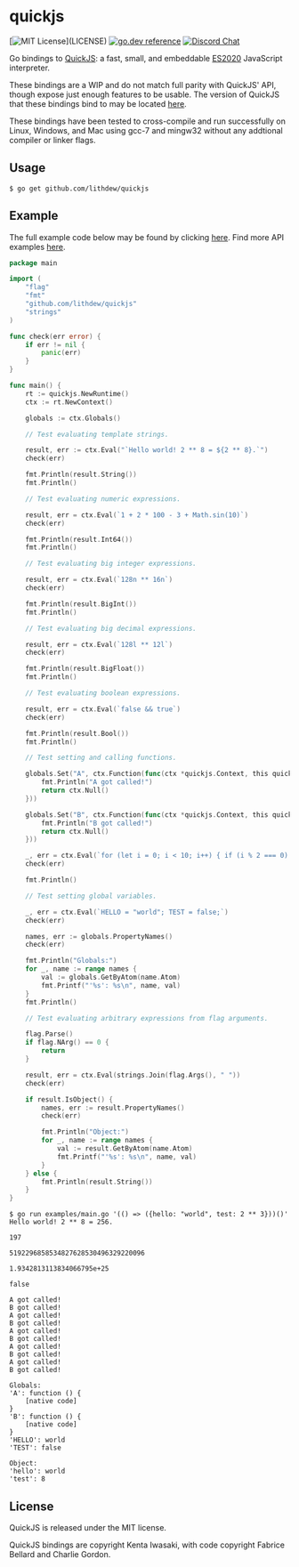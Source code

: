 # quickjs

[![MIT License](https://img.shields.io/apm/l/atomic-design-ui.svg?)](LICENSE)
[![go.dev reference](https://img.shields.io/badge/go.dev-reference-007d9c?logo=go&logoColor=white&style=flat-square)](https://pkg.go.dev/github.com/lithdew/quickjs)
[![Discord Chat](https://img.shields.io/discord/697002823123992617)](https://discord.gg/HZEbkeQ)

Go bindings to [QuickJS](https://bellard.org/quickjs/): a fast, small, and embeddable [ES2020](https://tc39.github.io/ecma262/) JavaScript interpreter.

These bindings are a WIP and do not match full parity with QuickJS' API, though expose just enough features to be usable. The version of QuickJS that these bindings bind to may be located [here](version.h).

These bindings have been tested to cross-compile and run successfully on Linux, Windows, and Mac using gcc-7 and mingw32 without any addtional compiler or linker flags.

## Usage

```
$ go get github.com/lithdew/quickjs
```

## Example

The full example code below may be found by clicking [here](examples/main.go). Find more API examples [here](quickjs_test.go).

```go
package main

import (
	"flag"
	"fmt"
	"github.com/lithdew/quickjs"
	"strings"
)

func check(err error) {
	if err != nil {
		panic(err)
	}
}

func main() {
	rt := quickjs.NewRuntime()
	ctx := rt.NewContext()

	globals := ctx.Globals()

	// Test evaluating template strings.

	result, err := ctx.Eval("`Hello world! 2 ** 8 = ${2 ** 8}.`")
	check(err)

	fmt.Println(result.String())
	fmt.Println()

	// Test evaluating numeric expressions.

	result, err = ctx.Eval(`1 + 2 * 100 - 3 + Math.sin(10)`)
	check(err)

	fmt.Println(result.Int64())
	fmt.Println()

	// Test evaluating big integer expressions.

	result, err = ctx.Eval(`128n ** 16n`)
	check(err)

	fmt.Println(result.BigInt())
	fmt.Println()

	// Test evaluating big decimal expressions.

	result, err = ctx.Eval(`128l ** 12l`)
	check(err)

	fmt.Println(result.BigFloat())
	fmt.Println()

	// Test evaluating boolean expressions.

	result, err = ctx.Eval(`false && true`)
	check(err)

	fmt.Println(result.Bool())
	fmt.Println()

	// Test setting and calling functions.

	globals.Set("A", ctx.Function(func(ctx *quickjs.Context, this quickjs.Value, args []quickjs.Value) quickjs.Value {
		fmt.Println("A got called!")
		return ctx.Null()
	}))

	globals.Set("B", ctx.Function(func(ctx *quickjs.Context, this quickjs.Value, args []quickjs.Value) quickjs.Value {
		fmt.Println("B got called!")
		return ctx.Null()
	}))

	_, err = ctx.Eval(`for (let i = 0; i < 10; i++) { if (i % 2 === 0) A(); else B(); }`)
	check(err)

	fmt.Println()

	// Test setting global variables.

	_, err = ctx.Eval(`HELLO = "world"; TEST = false;`)
	check(err)

	names, err := globals.PropertyNames()
	check(err)

	fmt.Println("Globals:")
	for _, name := range names {
		val := globals.GetByAtom(name.Atom)
		fmt.Printf("'%s': %s\n", name, val)
	}
	fmt.Println()

	// Test evaluating arbitrary expressions from flag arguments.

	flag.Parse()
	if flag.NArg() == 0 {
		return
	}

	result, err = ctx.Eval(strings.Join(flag.Args(), " "))
	check(err)

	if result.IsObject() {
		names, err := result.PropertyNames()
		check(err)

		fmt.Println("Object:")
		for _, name := range names {
			val := result.GetByAtom(name.Atom)
			fmt.Printf("'%s': %s\n", name, val)
		}
	} else {
		fmt.Println(result.String())
	}
}
```

```
$ go run examples/main.go '(() => ({hello: "world", test: 2 ** 3}))()'
Hello world! 2 ** 8 = 256.

197

5192296858534827628530496329220096

1.9342813113834066795e+25

false

A got called!
B got called!
A got called!
B got called!
A got called!
B got called!
A got called!
B got called!
A got called!
B got called!

Globals:
'A': function () {
    [native code]
}
'B': function () {
    [native code]
}
'HELLO': world
'TEST': false

Object:
'hello': world
'test': 8
```

## License

QuickJS is released under the MIT license.

QuickJS bindings are copyright Kenta Iwasaki, with code copyright Fabrice Bellard and Charlie Gordon.

